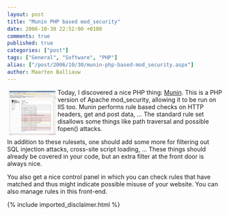 ```yaml
---
layout: post
title: "Munin PHP based mod_security"
date: 2006-10-30 22:52:00 +0100
comments: true
published: true
categories: ["post"]
tags: ["General", "Software", "PHP"]
alias: ["/post/2006/10/30/munin-php-based-mod_security.aspx"]
author: Maarten Balliauw
---
```

<p><a href="/images/WindowsLiveWriter/MuninPHPbasedmod_security_9569/20061031_munin.gif" mce_href="/images/WindowsLiveWriter/MuninPHPbasedmod_security_9569/20061031_munin.gif" atomicselection="true"><img src="/images/WindowsLiveWriter/MuninPHPbasedmod_security_9569/20061031_munin_thumb.gif" style="margin: 5px;" mce_src="/images/WindowsLiveWriter/MuninPHPbasedmod_security_9569/20061031_munin_thumb.gif" align="left" border="0" height="104" width="108"></a> Today, I discovered a nice PHP thing: <a href="http://munin.lkonsult.no/" mce_href="http://munin.lkonsult.no/">Munin</a>. This is a PHP version of Apache mod_security, allowing it to be run on IIS too. Munin performs rule based checks on HTTP headers, get and post data, ... The standard rule set disallows some things like path traversal and possible fopen() attacks. </p><p>In addition to these rulesets, one should add some more for filtering out SQL injection attacks, cross-site script loading, ... These things should already be covered in your code, but an extra filter at the front door is always nice.  </p><p>You also get a nice control panel in which you can check rules that have matched and thus might indicate possible misuse of your website. You can also manage rules in this front-end. </p>

{% include imported_disclaimer.html %}

